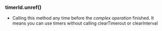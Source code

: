 ### timerId.unref()

*	Calling this method any time before the *complex operation* finished.
It means you can use timers without calling clearTimerout or clearInterval
